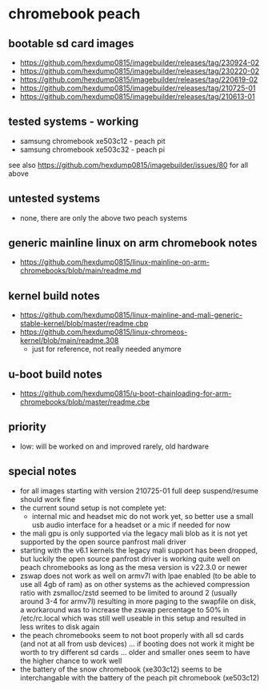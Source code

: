 # chromebook peach

## bootable sd card images

- https://github.com/hexdump0815/imagebuilder/releases/tag/230924-02
- https://github.com/hexdump0815/imagebuilder/releases/tag/230220-02
- https://github.com/hexdump0815/imagebuilder/releases/tag/220619-02
- https://github.com/hexdump0815/imagebuilder/releases/tag/210725-01
- https://github.com/hexdump0815/imagebuilder/releases/tag/210613-01

## tested systems - working

- samsung chromebook xe503c12 - peach pit
- samsung chromebook xe503c32 - peach pi

see also https://github.com/hexdump0815/imagebuilder/issues/80 for all above

## untested systems

- none, there are only the above two peach systems

## generic mainline linux on arm chromebook notes

- https://github.com/hexdump0815/linux-mainline-on-arm-chromebooks/blob/main/readme.md

## kernel build notes

- https://github.com/hexdump0815/linux-mainline-and-mali-generic-stable-kernel/blob/master/readme.cbp
- https://github.com/hexdump0815/linux-chromeos-kernel/blob/main/readme.308
  - just for reference, not really needed anymore

## u-boot build notes

- https://github.com/hexdump0815/u-boot-chainloading-for-arm-chromebooks/blob/master/readme.cbe

## priority

- low: will be worked on and improved rarely, old hardware

## special notes

- for all images starting with version 210725-01 full deep suspend/resume
  should work fine
- the current sound setup is not complete yet:
  - internal mic and headset mic do not work yet, so better use a small usb
    audio interface for a headset or a mic if needed for now
- the mali gpu is only supported via the legacy mali blob as it is not yet
  supported by the open source panfrost mali driver
- starting with the v6.1 kernels the legacy mali support has been dropped, but
  luckily the open source panfrost driver is working quite well on peach
chromebooks as long as the mesa version is v22.3.0 or newer
- zswap does not work as well on armv7l with lpae enabled (to be able to use
  all 4gb of ram) as on other systems as the achieved compression ratio with
zsmalloc/zstd seemed to be limited to around 2 (usually around 3-4 for armv7l)
resulting in more paging to the swapfile on disk, a workaround was to increase
the zswap percentage to 50% in /etc/rc.local which was still well useable in
this setup and resulted in less writes to disk again
- the peach chromebooks seem to not boot properly with all sd cards (and not at
  all from usb devices) ... if booting does not work it might be worth to try
different sd cards ... older and smaller ones seem to have the higher chance to
work well
- the battery of the snow chromebook (xe303c12) seems to be interchangable with
  the battery of the peach pit chromebook (xe503c12)
